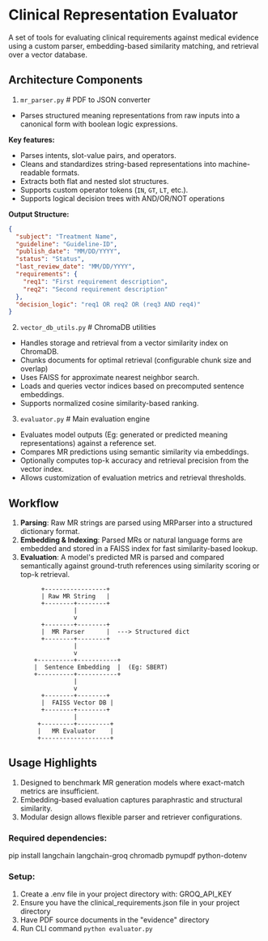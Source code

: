 # Clinical Representation Evaluator
A set of tools for evaluating clinical requirements against medical evidence using a custom parser, embedding-based similarity matching, and retrieval over a vector database.

## Architecture Components
1. `mr_parser.py` # PDF to JSON converter
- Parses structured meaning representations from raw inputs into a canonical form with boolean logic expressions.

**Key features:**
- Parses intents, slot-value pairs, and operators.
- Cleans and standardizes string-based representations into machine-readable formats.
- Extracts both flat and nested slot structures.
- Supports custom operator tokens (`IN`, `GT`, `LT`, etc.).
- Supports logical decision trees with AND/OR/NOT operations

**Output Structure:**
```json
{
  "subject": "Treatment Name",
  "guideline": "Guideline-ID",
  "publish_date": "MM/DD/YYYY",
  "status": "Status",
  "last_review_date": "MM/DD/YYYY",
  "requirements": {
    "req1": "First requirement description",
    "req2": "Second requirement description"
  },
  "decision_logic": "req1 OR req2 OR (req3 AND req4)"
}
```

2. `vector_db_utils.py` # ChromaDB utilities
- Handles storage and retrieval from a vector similarity index on ChromaDB.
- Chunks documents for optimal retrieval (configurable chunk size and overlap)
- Uses FAISS for approximate nearest neighbor search.
- Loads and queries vector indices based on precomputed sentence embeddings.
- Supports normalized cosine similarity-based ranking.

3. `evaluator.py` # Main evaluation engine
- Evaluates model outputs (Eg: generated or predicted meaning representations) against a reference set.
- Compares MR predictions using semantic similarity via embeddings.
- Optionally computes top-k accuracy and retrieval precision from the vector index.
- Allows customization of evaluation metrics and retrieval thresholds.

## Workflow
1. **Parsing**: Raw MR strings are parsed using MRParser into a structured dictionary format.
2. **Embedding & Indexing**: Parsed MRs or natural language forms are embedded and stored in a FAISS index for fast similarity-based lookup.
3. **Evaluation**: A model's predicted MR is parsed and compared semantically against ground-truth references using similarity scoring or top-k retrieval.

```
         +-----------------+
         | Raw MR String   |
         +--------+--------+
                  |
                  v
         +--------+--------+
         |  MR Parser      |  ---> Structured dict
         +--------+--------+
                  |
                  v
       +----------+-----------+
       |  Sentence Embedding  |  (Eg: SBERT)
       +----------+-----------+
                  |
                  v
         +--------+--------+
         |  FAISS Vector DB |
         +--------+--------+
                  |
        +---------+---------+
        |   MR Evaluator    |
        +-------------------+

```

## Usage Highlights
1. Designed to benchmark MR generation models where exact-match metrics are insufficient.
2. Embedding-based evaluation captures paraphrastic and structural similarity.
3. Modular design allows flexible parser and retriever configurations.

### Required dependencies:
pip install langchain langchain-groq chromadb pymupdf python-dotenv

### Setup:
1. Create a .env file in your project directory with:
   GROQ_API_KEY
2. Ensure you have the clinical_requirements.json file in your project directory
3. Have PDF source documents in the "evidence" directory
4. Run CLI command `python evaluator.py`